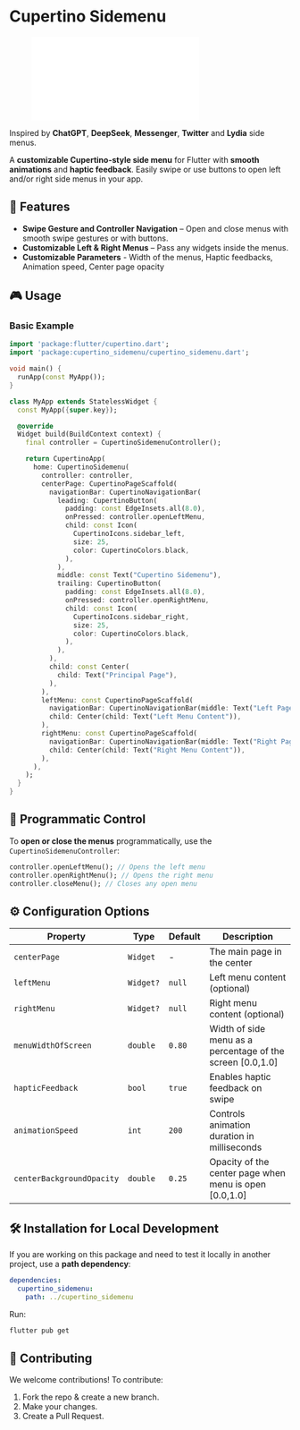 # Cupertino Sidemenu

<figure class="video_container">
  <iframe src="public/Cupertino Sidemenu.mov" frameborder="0" allowfullscreen="true"> 
</iframe>
</figure>

Inspired by **ChatGPT**, **DeepSeek**, **Messenger**, **Twitter** and **Lydia** side menus.

A **customizable Cupertino-style side menu** for Flutter with **smooth animations** and **haptic feedback**. Easily swipe or use buttons to open left and/or right side menus in your app.

## 🚀 Features

- **Swipe Gesture and Controller Navigation** – Open and close menus with smooth swipe gestures or with buttons. 
- **Customizable Left & Right Menus** – Pass any widgets inside the menus.
- **Customizable Parameters** - Width of the menus, Haptic feedbacks, Animation speed, Center page opacity

## 🎮 Usage

### **Basic Example**

```dart
import 'package:flutter/cupertino.dart';
import 'package:cupertino_sidemenu/cupertino_sidemenu.dart';

void main() {
  runApp(const MyApp());
}

class MyApp extends StatelessWidget {
  const MyApp({super.key});

  @override
  Widget build(BuildContext context) {
    final controller = CupertinoSidemenuController();

    return CupertinoApp(
      home: CupertinoSidemenu(
        controller: controller,
        centerPage: CupertinoPageScaffold(
          navigationBar: CupertinoNavigationBar(
            leading: CupertinoButton(
              padding: const EdgeInsets.all(8.0),
              onPressed: controller.openLeftMenu,
              child: const Icon(
                CupertinoIcons.sidebar_left,
                size: 25,
                color: CupertinoColors.black,
              ),
            ),
            middle: const Text("Cupertino Sidemenu"),
            trailing: CupertinoButton(
              padding: const EdgeInsets.all(8.0),
              onPressed: controller.openRightMenu,
              child: const Icon(
                CupertinoIcons.sidebar_right,
                size: 25,
                color: CupertinoColors.black,
              ),
            ),
          ),
          child: const Center(
            child: Text("Principal Page"),
          ),
        ),
        leftMenu: const CupertinoPageScaffold(
          navigationBar: CupertinoNavigationBar(middle: Text("Left Page")),
          child: Center(child: Text("Left Menu Content")),
        ),
        rightMenu: const CupertinoPageScaffold(
          navigationBar: CupertinoNavigationBar(middle: Text("Right Page")),
          child: Center(child: Text("Right Menu Content")),
        ),
      ),
    );
  }
}
```

## 🔄 Programmatic Control

To **open or close the menus** programmatically, use the `CupertinoSidemenuController`:

```dart
controller.openLeftMenu(); // Opens the left menu
controller.openRightMenu(); // Opens the right menu
controller.closeMenu(); // Closes any open menu
```

## ⚙️ Configuration Options

| Property            | Type      | Default | Description                                      |
| ------------------- | --------- | ------- | ------------------------------------------------ |
| `centerPage`        | `Widget`  | -       | The main page in the center                      |
| `leftMenu`          | `Widget?` | `null`  | Left menu content (optional)                     |
| `rightMenu`         | `Widget?` | `null`  | Right menu content (optional)                    |
| `menuWidthOfScreen` | `double`  | `0.80`  | Width of side menu as a percentage of the screen [0.0,1.0] |
| `hapticFeedback`    | `bool`    | `true`  | Enables haptic feedback on swipe                 |
| `animationSpeed`    | `int`     | `200`   | Controls animation duration in milliseconds      |
| `centerBackgroundOpacity`        | `double`  | `0.25`       | Opacity of the center page when menu is open [0.0,1.0]                  |





## 🛠️ Installation for Local Development

If you are working on this package and need to test it locally in another project, use a **path dependency**:

```yaml
dependencies:
  cupertino_sidemenu:
    path: ../cupertino_sidemenu
```

Run:

```sh
flutter pub get
```

## 🤝 Contributing

We welcome contributions! To contribute:

1. Fork the repo & create a new branch.
2. Make your changes.
3. Create a Pull Request.

